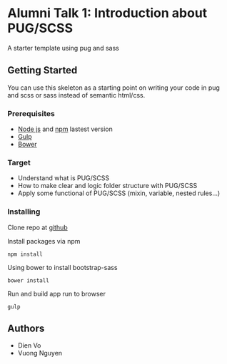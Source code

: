 # Alumni Talk 1: Introduction about PUG/SCSS

A starter template using pug and sass

## Getting Started

You can use this skeleton as a starting point on writing your code in pug and scss or sass instead of semantic html/css.

### Prerequisites

* [Node js](https://nodejs.org/en/) and [npm](https://www.npmjs.com/get-npm) lastest version
* [Gulp](https://gulpjs.com/)
* [Bower](https://bower.io/)

### Target

* Understand what is PUG/SCSS
* How to make clear and logic folder structure with PUG/SCSS
* Apply some functional of PUG/SCSS (mixin, variable, nested rules...)

### Installing

Clone repo at [github](https://github.com/PNVietNamAssociation/pug-sass/)

Install packages via npm

```
npm install
```

Using bower to install bootstrap-sass
```
bower install
```

Run and build app run to browser

```
gulp
```

## Authors

* Dien Vo
* Vuong Nguyen
